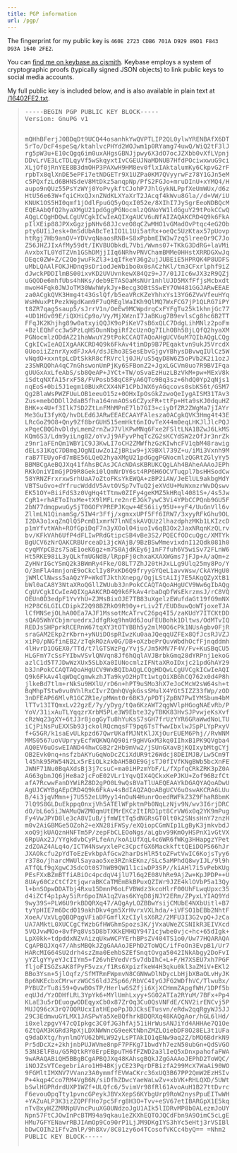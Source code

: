 ```yaml
---
title: PGP information
url: /pgp/
---
```

The fingerprint for my public key is `460E 2723 CDB6 701A D929 89D1 F843 D93A 1640 2FE2`.

You can [find me on keybase as cjsmith](https://keybase.io/cjsmith). Keybase employs
a system of cryptographic proofs (typically signed JSON objects) to link public keys to
social media accounts.

My full public key is included below, and is also available in plain text at
[/16402FE2.txt](/16402FE2.txt).

<blockquote><pre>-----BEGIN PGP PUBLIC KEY BLOCK-----
Version: GnuPG v1

mQHhBFerjJ0BDqDt9UCQ44osanhkYwQVPTLIP2QL0ylwYRENBAfX6DTgBoCFNs9P
5rTo/DcF4speSq/ktahlvcPHYd2WOJwm1p0RYamg74uwQ/WiQ2tF3lJhfF8NCocJ
rg5pW3u+E10cQgq6im0uxAHgsGBNJjpwy6X3dO7ocJZXbb0vXfLVpnj0zRJqOa4D
DDvLrVE3LcTDLqyVf5wSkqyxtIvCGEUJNaMDNUB7HfdPOciwxwuG9ciTDMOznjlv
XLjOf0jRnYEE8B3dmOHP3PAXwH9HM8ev0flxIAktalumKy6CkpvG2rFvBC9uUql1
rpbTx8qlXnDE5ePFi7etNDGETr9X1UZPa0KM7QVyyrwFz78Y1GJn5eMpXrNtk5Di
c5PQxfzLd6BHNSdeV8MtDkz5anqpNp/PfS2FGJo+mruDInU+xYMQ4/Ht1EepsRV/
aupo9nQUz55PsYzWYj0YoPvykftCJohP7JhlGykNLPpfXeUmWUx/d6zl81XiScMG
HtU56e63W+fqiCHxQJxnZNdKLXYaXrT2JAcqf4kWvu8Gla//d+VW/iUrIe8vpr1e
KNUK1OS5HI0qmf1jOdlFpuGQ5yOqxI052e/8XIhI7JySgrEeoNDBQcMU1/l3HVsA
EQEAAbQfQ2hyaXMgU21pdGggPGNocmlzQGNoYW1ldGguY29tPokCCwQTAQoAIQIb
AQgLCQgHDQwLCgUVCgkICwIeAQIXgAUCV6uNfAIZAQAKCRD4Q9k6FkAv4gEeDqDr
pIlXEip88JPXxGgzjpNHv68JJcveO8qCZwMHO1vGMadOvPtqc4eG2ObZYqGr2czF
pty6UIiJesk+0nSdUbABcTe1IO1L1Ui5atRx+oeQc5UzKtax57pUovp/km0DAUVN
htRgj7Hb9anOV+YDVvqNaaosRNB+S8xPpbmEIW3w7zq5lreeOr9C7JohKFtEfqav
Z56JHZJIxAfMy59dt/IKVBUObkdL7Vbi/Wwns07+TKkG3DdRG+laVMiM6TDDzk03
AvxbxTL0YdTZVn1GShDMjjIIq6NRhvPNVChamBMMe0HHstXRRDGXwJqBvp/4c/qN
DEqc0ZW+Z/C2QojwuFkZl3+iqIfkeY36g2ujJUBEiE5HPRQK4P8UDFS2petQF6YT
uMbLQAAlFOKJHDnq9sDriodJeWbibo0x0sACzhKl/tm3CFxrlphf9iZbD3em4Ks7
dJwckPDDIlmBS00ixvKD2UVUvnkewX84Qz9+J7/01JIc6wJX3zR9QZjvbo1SJKeH
uGQODe6mhfUbs4hNKs/deb9ETASOaMsNUr1nhlUJD5MXfFfjsMcbxdtgEuSj+XRn
mwoH4Fqk0JWJoTM30WwhWykJy+Becg3OBtSSwEY7OW481GGJARwEEAECAAYFAles
za0ACgkQVK3Hmg4t43GslQf/b5eaVRcKZeYhhxYs13YG6ZVwVfeuHYqrIAopBv6j
WsHWuxPtPezkWgdKam9F7uQREglWaIKh9QlMQ7WxFCG7jP1QLRG7iPYJ/LO19HtV
t8ZR7qag5saup5/sJrrV1n/OeEw9MCWpdrqCxFYFgTu25k1khnjGc77WHKL9N3oB
+UD1HGv09E/iQXHiCp9o/Vy/MjXWznI7JaBKug7B9evlsCg8hc6B2TTh5U1WTrVa
FFqJK2Khjhg89w0atxyiQQJK9oPiKeV7sB6xQLC7DdgLihMNlz2poFmk0IQWpOPg
+BzlEQhFcc3w5PzLqHSOunNbgiRf2cUznOg7ILhOBh5BjLQfQ2hyaXMgU21pdGgg
PGNocmlzODdAZ21haWwuY29tPokCCAQTAQoAHgUCV6uM7QIbAQgLCQgHDQwLCgUV
CgkICwIeAQIXgAAKCRD4Q9k6FkAv4timDp9B7PEqaktvn9ukJ5VrcdXOie9aqr/F
0UooiiZznrXyxdFJxA4/dsJEho3ESesEbvGjgvYBhysDBvwqIUlCz5Wowvl1rfS0
vNqdO+xxntpLcDtSkkR8cfRVrclj0JH/uS5qyD8W6Z5oPVb2K2i1ozJMKefXWlIh
z3SWRQOhA4qC7nGhswonUmPjKy6SFBonZ2+JgxLGCVm0uo7R9BVIFqaZK1fZ8bgM
gUUGxAxLfeAbS/sb8QeAP+JYCt+TW/oSvaEzHuzLBzVkM+pw+MExV8kaQd/afdKR
iSdtqNXfA15rxF58/FVPosb58qC8FyA6QTo9Bq3sz+6hdQ0Yp2qNjs1HY7kl9vYv
nqEoS+0bi5J1egm10BUxRCXX4NF1CPbJWX6yAGqcovs0sbKS6t/GSM7cB884elZz
Qg2BlaWsPWZFUuLOB1eeuO15z+0OHxIpOsGkZzwoQeIygAISM31TAv3CB00yPrbL
Zus+mebODDll2daB5fha164nnAOSs6CZyxFR+ttFp+Hta9sKJ0dquHZpS5vDLraA
BHK+x4U+f3Ilk7SD2ZtLnFMhMPnE7lb7GI3+ciyDfZR2ZWgMa7jIAYrNlB9Y/E+t
Me3GuI3fyKQ/hvDLEd6JARwEEAECAAYFAlesza0ACgkQVK3Hmg4t43E6HQgAnabK
LRcGoZ9O8+Qny9Zf8brGUH515emHkt6nIOvTeX44m0eqLHKJlJlcPQJysU5zDgiU
xPqeCBQGhvDldyLmem2rnZwJ7VlKPwMNq6Fxe2FSltLNA1BZwJ6LkMSJa20zz6Cz
KQm6S3/Ldm9yiLng82/oYvJj9AFyvPhqTcZG2sKCYdSW2zOfJr3nrZkuO7mSW58p
z9nr1aFEnQm1WBY1C9J3KwLI7oCH2ZMWfhzGzKIwhcFV1qbM48rawighdcwtGoA/
dELs31KqC7DBmqJOgNIuwZo1ZjBRiw9+jX9BXl739Z+u/iMi3Vxnh9MiWta045CA
raB7TEUyoFd7mBE56LQeQ2hyaXMgU21pdGggPGNocmlzQGRtZGlyYy5jb20+iQII
BBMBCgAeBQJXq41fAhsBCAsJCAcNDAsKBRUKCQgLAh4BAheAAAoJEPhD2ToWQC/i
RKkOniVImGjPD9R8Geki0lQmNrDY6st4RP6H6OCVTuqpl7bsHHSodCw2eCFYOa0K
58YRNZFrxrxwSrhUaA7oZtoFKsYkEWQA+zBP2iAW/JeElUL9akbgMdYtqZjwXV8M
VBTSuGvo+dYfrucWdddV5AvtOVSp7vTuQ2jeXVdU+MuWxmzrWvDQswvo7Lb3ELgg
EK51OY+BiiFdS3z0VgHq4tTtmw0ZIFy4geKMZ5kHRql4081S+/4s5JwP1CWrrgIw
CgR1+rhAEToIhxMe+tX9lMFLre2nrEJGk7ywC3Vi4YPbCCPQnb9GU5FGGyYTKLXy
2bN77dmqpwuGySjT0GOFYPREPJKqw+4ES6iiy95U++yF4/UuGnVll6v/zDQAC54l
ZllmLN1QinamSg/5IW4r3Ffj/xgmxxUPf5Ff6IRW7/3xyyRFkGhu9OLk1UKTEbh2
I2DA3o1xqZnQlQ5PcmB1xmrN7lnNEskAVQUz2lhazdphzMKb1LKIzcD8cuMXagoX
p1mYfvtWAh+ROfGpiDqF7n3yXOol04iuoIv6qB3Ox2JaxNRqnKzQLrv8Y+vAlxOU
bv/KFkVAh6UfP4dFLIwPRdGtipcSB4vBe3S2/PQECfODcuQgc/XMTYkBHAQQAQIA
BgUCV6zNrQAKCRBUrceaDi3jcWAjB/9BzBSwMmevixdnI12Qdk081h0NCnSG4wcR
cyqMYpCBzs7SaE1oeK6gz+m7S0AjdKEy6j1nF7fuh6V5wiSv72FLnW6lp1CNrAeU
Ht5RKE98iL3yQLkfmUGNdB/lRppFj0chxaKXAXWGms7jFJp+A/aQm+zQ9oOU0In5
ZyHNrIGcYSmQ2k3BWmRy4Fke/O8LT7ZhJ20tHJxLLg9Ulq25my8Po/YDJ2CahCbY
O/3mFlA4mnjonE9oCkclIy8PxKD6Q9fryyGYQeL1avvWsw/CkAYHgU02DhjMepD3
jWMlClNwss5aAQzYP+WkdTJkthXnepg/OgjLStAiIj7E5AKqQZyXtB1DaHJpcyBT
bWl0aCA8Y3NtaXRoQGllZWUub3JnPokCCAQTAQoAHgUCV9Ww6gIbAQgLCQgHDQwL
CgUVCgkICwIeAQIXgAAKCRD4Q9k6FkAv4rbaDqDfWsEkrzmsJ/rC8VQdqBNNqExi
OEUn0D3edpF1YvYhU+ZJMsBixOJE7TB83uXgelzEWufdaGt19fG9mNXPfR/GDJ1X
H2P8C6LGILCDipkZ2Q98BZRkO9R90y+rLiv2T/EUD8uwQoWTjoxeTJAFm7JjIhgA
lCfMNSejOLhA00Ea7AJF1MssotMcATrvC26pq4I5/zaKUdY7ITCKtDD6UkJbLWXu
sQA05WhYCbjmruedrxJdfgRkq9hmUd6JouFEUBohk1Dltws/OdMTvIQPN6PxiZYA
REDJsSHPprkRCERnW67tqXY3tOTYBBh5y2mlM0O6cPk1NUsAgbv0FjRLouhJL82r
sraGAM2Ekp2rKbrn+yNUiDOspRIwzKu0aaJQeqqUZFEx8QfJcsRJVZJ434wRppb2
xiP0/pNGfinEB2/zTqkROzAv0G/DB+oXzbePrQuvWbdhOcfFjnqddmhTJ115RhFk
4lHvrD1OGEX0/TTd/t7lGTSWzPg/YvjS/Jm5KMV7F4V/Fv+KuSBqCU5VWwU1sfre
HLGFmY7cSsFYIbwVSvlQNVqn8Jf6hQqlAVJBrbkGmq28dYRPnj1ekoGcGytNu/jS
azlC1d5T7JDwWzXUx5SLbXa0IUNocmlzIFNtaXRoIDxjc21pdGhAY29tcHV0ZXIu
b3JnPokCCAQTAQoAHgUCV9WxBQIbAQgLCQgHDQwLCgUVCgkICwIeAQIXgAAKCRD4
Q9k6FkAv4lqWDqCgmwkzhJTa9kyO2HpTt1wtgOiXBGhCQ762x0d4P8hm/6q8Onga
jlkeBd7tlm+rNkSu9HXlU/rD6n+hPT9uSMo3hX7eJoCMcW2sW64sh+tVBB0XEhJ8
BqMhpTStw0vu0VhlRxCIvrZQmhQVgkGssSMulX4YGt5IZZ33fWp/zODHiF4ncjNY
3nDFEAP66MlvR1GCZR1e/pMWnt0r6BK3/pPDTjZpBN7PwIYMSbum4bM3u1pkMlSF
lTTv13ITQmxLv22gzE/7y/yDyg/tQa6KzAWT2qgWVlpHGogNAEvRb/Pfx3McvRtX
YoV/31ixAuTLYqqzrXrbM5PLe3W9Ebte32yTBKK83HvSJPvwjeKsXvfVkC+U6I3R
cRzWq23gXY+6tJ3r8jogGyTu8hYuKsS7sGH7frUzYYR6GRaWwdNoLTUDoqGi6l/E
iCjPiNsPuEXXSb93jckolRQcmqsFT9pq6TsTfwwIbxlwJSpPLYpPxyVD9IND6GZ0
f+G5GR/k1saEvULkpzd67QwrUKafMJNtKlJXjOurEUEM6Phj//RvWNMTUk0hLJc4
MMS0567uoVUpryyEcfWQKWQAQ90ir9gHVGxM3kq0IIhxB1PK9QVgba4scWlhKxO5
AQ0EV6uOswEIAND44hwCGB2r2Hb9mVw2/jSUnGXavBjKQIxybMtgCYjycA002VIV
OB2Evk0nq+nsfzbAKYuGqWoDcZCiXdUR9t26Wdcj8DEIMJB/Lw5Cm9TrXKiWy9K0
l45hk95RW54N2Lx5rEiOLkzkbAH5BOE9GjsTJ0fIVfKNgBWb5bcXnFEWvw8G33R8
JWNF71Nu0BqAXdsBj3j7csuC+ma0iHPzmYbF/L/fXpfqCRkZRK3pZ0Ac1jTXLEIO
AG63gbnJQ6jHe8a2jcFoE02VLr1YqvQIX4QCkxKePJKU+Zof96BzfCt5J3b9EUnA
afA7RcwwFanDYWiRZ8D2gPO0L9wQsBVaTlUAEQEAAYkDGAQYAQoADwUCV6uOswIb
AgUJCWYBgAEpCRD4Q9k6FkAv4sBdIAQZAQoABgUCV6uOswAKCRA6LUu9xKPJqR13
B/4i3jqVMmn+j7U552eLUMyy14nOuN4HunrOoedRWFkZ3Z9FhaR8bmKMHzAAJhgU
7lQ9S8GLDuEkppq0nxjVh5ATElWFpktmPb0NqLzNjv9N/wv3I6rjDRCHdz5UyFBF
dO/bL6o5iJWAMuQWZM0qmUtEMrEKCzItIRD1pt8CrVW6x0q2YK9mPugZCCiu72mP
Fy4VwJPYD8le3cA8VIuB/jfmWItTq5dNGRsGT0lt0k2SNssHnY7znzHVmbsntaho
m0v2AiGBMGe5OZoh2+eXN28iFWSy/eXQiopCGmNIp1LgByK3jmkvbdJVPFEfsbZi
xoQ9jkUAQznHNFTm5P/zepFbCLEOoNgs/aLgbv99KmOyHSPnX1vGtVXQWdVzq7dl
6RpUAx2J/YYgkdvbCyPLfeAn/koAiUfXqL4c6WR6fWKg3HHapgzYPetmIIdLoxsl
zdZOAZ4ALq4o/ICTW4NswyxlePc3CpcfGX6MackkfttQEiDQPS66hJrCgiNF8Xyl
JXAOkcfu2pYdToEzEvkbpAfGcw2harDsHlR5toZFwtVwIC6KojsTyy6pwODUVFxY
r378o/jharcMWUlSayaao5xe3RZnkEKnz/SLc5aMPhdQ8wyIJL/9l9hpnuJSYhCO
ATfQLf9gXgwCJSdcOt0S7hWB9QW1l1ciwDP3SP//kiAHl7i5vPebKUgeRI5A9pnu
PEsFXxBZmBTfiABiOc4pcdqV4jlU7l6q2E08VhRe9AjZw+KpJPDP++UIUOZilIKa
8UAy60CzCtCf2tjqwraBKCaTMEmBkBPuxQZIWr9JZE4klOVbP5a13QyRYBYaKpwb
l+bnSOpwDDATbj4Rxu15DmnP6oLFVBWdz3kcoHlrF00UhFLwqUpxc35InqElfmPb
d4iZCf4p1pAy5iRr6poINA1qZVas6KYqD8jNJY2ERm/ZPyxLYIAQ9YdyDH2P6+LB
9wy39S+PLW6U9rkBDQRXq47/AQgAyLOZBBwYsijCMUbE4NXbUitl+B7n4SVfTx8b
tyYpHIE7m6DcdO19akhDkv4gn5XrHvrxVXLhda/+iVFSO1bEBb2NhtFdpfCo2doi
XoeA/VxVLgQBQPqgVFiaDFGmflXzCIylsX6R2/2MFU3I3G2vpQ+JzCaZKGw+fIaO
UA7AMktL0XUCCgCfWzbGfHWGhmSpozs3K/jVxaUWeZCSNIkR3EIVXcdPbhF7CEgH
5VQJvwMOo+8vfPq8Vs5D8bTXKkEMHQY9471cjwbe0vjc+hc+65dIgk+49eoOOOs2
LpX0kk+tdpddxNZvAizqUkwWCPYErhBPsZV404TS1o0/Uw77HQARAQABiQH5BBgB
CgAPBQJXq47/AhsMBQkJZgGAAAoJEPhD2ToWQC/ifFoOn3EvpB1/Ur76Of7u6D9i
HARcMIG64SU2drh4szZma0EehbSZEfSnqtOvga5042INkAbgy2DoFvIzFyP5mvxd
yYZlgYYyeYJcIIYm5+f26vhEVedVr5v7dbIhC+L+F/H7XSEU7xh7PGF1F9w4qrsG
fljoFISGZsAK8fPyF5vzx/f1Rs6XpizfkeW4H3qku0kl3aZMiV+EKl21acvgKK0l
BBo3Ysn+5jlOqfz/SfMTRmFWpmvN8CGNWwDlNDycLbHjbXBaOLvHyJKrZS0QsBWt
Bp6NKEcbxCMrwrzWGCS6ldJZSp66/RbVC4IyGJFG2WDfhVC/TlwuBx/durgQ7uDm
PYBUZrTu8i59+QvwBOsTP/Herlw6SZfji6XjXCHmmZApgfWH/1DPf5b8W63nFY4M
eqUJd/YzODHfLRL3YpYk6+MYlUmhLxyy+SG02ATIa2RYuM/7BFx+Pp4H45ACpHo6
KLaE3u5rDEuogwODEqyxCb0x87ZrOq3Cu0QsVNFdE/CNV2irENCvj5PqIdUxADZI
MUJQ96cX3rQ7OQRUcxIatHEpoPpJDJCksETusvn/eRdw2qqRgyWJ5JJcwt886DNf
29C3EdmwuGYLMX1JASPwYa5XeBQfhrkBDQRXq48KAQgAor/hGL6lHd/nybU14S1A
i0xelzpgvY47cQIpkgc3C0fJG3hfAj51iHrWusANJiYd4AHHAe7Q1OeXhaIjePwM
6ZtQAM3KGRd3RpXjLDXNWWncG9eeKtNbnZMZLOiebDF8O28EL3t1UFaPUKtPzwDQ
q9daDXtg/hynlmOYU62bMLW92yLsPTAkIO1qENw9aq2Z/bMQ6BdrkN9Fjn6Efxxg
Pr5dDcXz+2khjnbPUJWVme8npF7PFKg71bwdYh7ezN50ubGn+QdSVGOJCBYS2k0q
53N3ElFBu/G5RQtkRY0ErpEBpuTH6fFZWD2a3lIeQ5xDnxpahofaFWAZGclM8qJP
9wARAQABiQH5BBgBCgAPBQJXq48KAhsgBQkJZgGAAAoJEPhD2ToWQC/iX4EOoM+y
iNOJZsVTCegebriAro1H94BKjyCE23PqrDFBizfA299McX7WaAi90WOsP3RSB/Ya
9FGMltIMXNV7VVanz3A0ymmffEVWaCKrc36xUQ3B67PP2QmW2EzHSIvM+fzFKJxj
P+4kqp4Cco7RM4VgB6N/siDfhZDwcYaeWaLwZv+xbVK+RHLQXD/5UWtn4pNMxYQ3
bSwlHGPRdrdUXP1WZf+ULQfc6/5vimVr98fRl61AvoAuH1B27ttDvrcwuwHsgpiL
F6evouOpqTty1pvncGPeykJBVxXepS6KYbgUrp9RoW2nysPpuEITwWHqGG9v7rQy
+YAZuALP3K3izZQPFFHo7pc5Frg8H3O+Tvv+eSV67etIBARGpX1E5kq/ED+jW6kN
nTvBxyHZZMRNpUVncPuuXG0UNdzoJgU1AIk5lIDRvMP8b0ALezmJoUYYcRjhpZvt
Npn57FtCJOwInPcBTM94a9qkau1eZKXhEQTOJQCdFbn9A9OimC5cLgEiCkPp8TIH
HMu7GFYENawrRBJIAmOp9Co90rP1LjJM9DKgIYS3hYc5eHtj3rVSIBlrZqRbAsY/
bDwCOIh21Ffv2mlP/9h8Xv/8C01zy6o4TCosofVKCc4byQ==
=Nhm2
-----END PGP PUBLIC KEY BLOCK-----</pre></blockquote>
